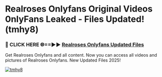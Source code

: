 # Realroses Onlyfans Original Videos 0nlyFans Leaked - Files Updated! (tmhy8)

<h3>🔴 CLICK HERE 🌐==►► <a href="https://tinyurl.com/ehrbuxhb" rel="nofollow">Realroses Onlyfans Updated Files</a></h3>

Get Realroses Onlyfans and all content. Now you can access all videos and pictures of Realroses Onlyfans. New Updated Files 2025!

[![tmhy8](https://i.imgur.com/lVYEuWS.gif)](https://tinyurl.com/ehrbuxhb)
